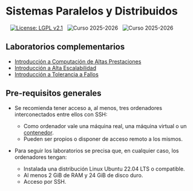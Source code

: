 # Sistemas Paralelos y Distribuidos

&nbsp;&nbsp; [![License: LGPL v2.1](https://img.shields.io/badge/License-LGPL_v2.1-blue.svg)](https://www.gnu.org/licenses/lgpl-2.1)
&nbsp; ![Curso 2025-2026](https://img.shields.io/badge/Curso-2025_2026-red.svg)
&nbsp; ![Curso 2025-2026](https://img.shields.io/badge/Autores-Alejandro%20Calderon%20Mateos%20y%20Felix%20Garcia%20Carballeira-brown.svg)


## Laboratorios complementarios

* [Introducción a Computación de Altas Prestaciones](https://github.com/acaldero/uc3m_spyd/tree/main/materiales/lab_mpi/#readme)
* [Introducción a Alta Escalabilidad](https://github.com/acaldero/uc3m_spyd/tree/main/materiales/lab_spark/#readme)
* [Introducción a Tolerancia a Fallos](https://github.com/acaldero/uc3m_spyd/tree/main/materiales/lab_checkpoint/#readme)


## Pre-requisitos generales

* Se recomienda tener acceso a, al menos, tres ordenadores interconectados entre ellos con SSH:
  * Como ordenador vale una máquina real, una máquina virtual o un [contenedor](https://github.com/acaldero/u22-docker).
  * Pueden ser propios o disponer de acceso remoto a los mismos.
  
* Para seguir los laboratorios se precisa que, en cualquier caso, los ordenadores tengan:
  * Instalada una distribución Linux Ubuntu 22.04 LTS o compatible.
  * Al menos 2 GiB de RAM y 24 GiB de disco duro.
  * Acceso por SSH.

